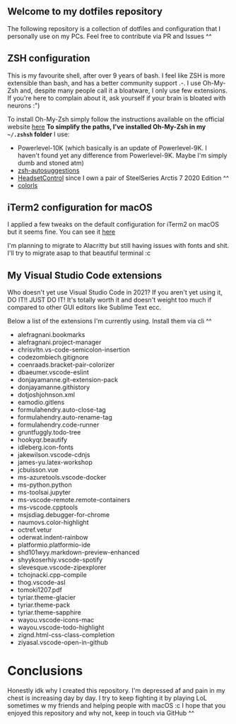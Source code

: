 ## Welcome to my dotfiles repository

The following repository is a collection of dotfiles and configuration that I personally use on my PCs. Feel free to contribute via PR and Issues ^^ 

## ZSH configuration

This is my favourite shell, after over 9 years of bash. I feel like ZSH is more extensible than bash, and has a better community support .-.
I use Oh-My-Zsh and, despite many people call it a bloatware, I only use few extensions. If you're here to complain about it, ask yourself if your brain is bloated with neurons :") 

To install Oh-My-Zsh simply follow the instructions available on the official website [here](https://ohmyz.sh)
**To simplify the paths, I've installed Oh-My-Zsh in my `~/.zshsh` folder**
I use:

- Powerlevel-10K (which basically is an update of Powerlevel-9K. I haven't found yet any difference from Powerlevel-9K. Maybe I'm simply dumb and stoned atm)
- [zsh-autosuggestions](https://github.com/zsh-users/zsh-autosuggestions)
- [HeadsetControl](https://github.com/Sapd/HeadsetControl) since I own a pair of SteelSeries Arctis 7 2020 Edition ^^
- [colorls](https://github.com/athityakumar/colorls)

## iTerm2 configuration for macOS

I applied a few tweaks on the default configuration for iTerm2 on macOS but it seems fine.
You can see it [here](/dreamTerm.json)

I'm planning to migrate to Alacritty but still having issues with fonts and shit. I'll try to migrate asap to that beautiful terminal :c



## My Visual Studio Code extensions

Who doesn't yet use Visual Studio Code in 2021? If you aren't yet using it, DO IT!! JUST DO IT! It's totally worth it and doesn't weight too much if compared to other GUI editors like Sublime Text ecc.

Below a list of the extensions I'm currently using. Install them via cli ^^

- alefragnani.bookmarks
- alefragnani.project-manager
- chrisvltn.vs-code-semicolon-insertion
- codezombiech.gitignore
- coenraads.bracket-pair-colorizer
- dbaeumer.vscode-eslint
- donjayamanne.git-extension-pack
- donjayamanne.githistory
- dotjoshjohnson.xml
- eamodio.gitlens
- formulahendry.auto-close-tag
- formulahendry.auto-rename-tag
- formulahendry.code-runner
- gruntfuggly.todo-tree
- hookyqr.beautify
- idleberg.icon-fonts
- jakewilson.vscode-cdnjs
- james-yu.latex-workshop
- jcbuisson.vue
- ms-azuretools.vscode-docker
- ms-python.python
- ms-toolsai.jupyter
- ms-vscode-remote.remote-containers
- ms-vscode.cpptools
- msjsdiag.debugger-for-chrome
- naumovs.color-highlight
- octref.vetur
- oderwat.indent-rainbow
- platformio.platformio-ide
- shd101wyy.markdown-preview-enhanced
- shyykoserhiy.vscode-spotify
- slevesque.vscode-zipexplorer
- tchojnacki.cpp-compile
- thog.vscode-asl
- tomoki1207.pdf
- tyriar.theme-glacier
- tyriar.theme-pack
- tyriar.theme-sapphire
- wayou.vscode-icons-mac
- wayou.vscode-todo-highlight
- zignd.html-css-class-completion
- ziyasal.vscode-open-in-github

# Conclusions

Honestly idk why I created this repository. I'm depressed af and pain in my chest is increasing day by day. I try to keep fighting it by playing LoL sometimes w my friends and helping people with macOS :c 
I hope that you enjoyed this repository and why not, keep in touch via GitHub ^^ 